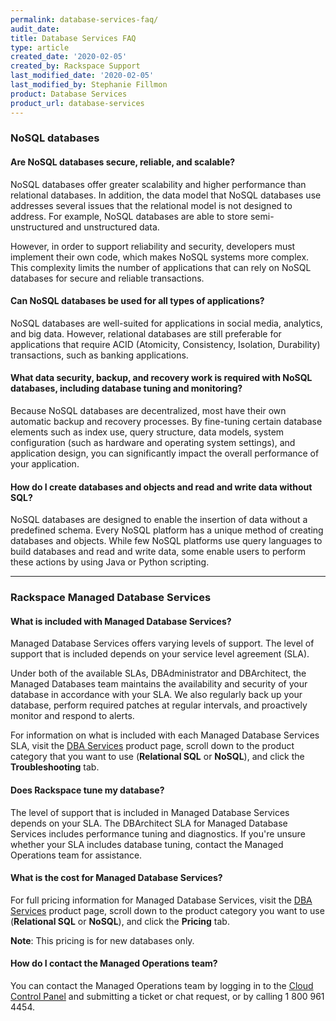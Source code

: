 ```yaml
---
permalink: database-services-faq/
audit_date:
title: Database Services FAQ
type: article
created_date: '2020-02-05'
created_by: Rackspace Support
last_modified_date: '2020-02-05'
last_modified_by: Stephanie Fillmon
product: Database Services
product_url: database-services
---
```


### NoSQL databases

#### Are NoSQL databases secure, reliable, and scalable?

NoSQL databases offer greater scalability and higher performance than
relational databases. In addition, the data model that NoSQL databases use
addresses several issues that the relational model is not designed to address.
For example, NoSQL databases are able to store semi-unstructured and
unstructured data.

However, in order to support reliability and security, developers must
implement their own code, which makes NoSQL systems more complex. This
complexity limits the number of applications that can rely on NoSQL databases
for secure and reliable transactions.

#### Can NoSQL databases be used for all types of applications?

NoSQL databases are well-suited for applications in social media, analytics,
and big data. However, relational databases are still preferable for
applications that require ACID (Atomicity, Consistency, Isolation, Durability)
transactions, such as banking applications.

#### What data security, backup, and recovery work is required with NoSQL databases, including database tuning and monitoring?

Because NoSQL databases are decentralized, most have their own automatic
backup and recovery processes. By fine-tuning certain database elements such
as index use, query structure, data models, system configuration (such as
hardware and operating system settings), and application design, you can
significantly impact the overall performance of your application.

#### How do I create databases and objects and read and write data without SQL?

NoSQL databases are designed to enable the insertion of data without a
predefined schema. Every NoSQL platform has a unique method of creating
databases and objects. While few NoSQL platforms use query languages to build
databases and read and write data, some enable users to perform these
actions by using Java or Python scripting.

------------------------------------------------------------------------

### Rackspace Managed Database Services

#### What is included with Managed Database Services?

Managed Database Services offers varying levels of support. The level of
support that is included depends on your service level agreement (SLA).

Under both of the available SLAs, DBAdministrator and DBArchitect, the Managed
Databases team maintains the availability and security of your database in
accordance with your SLA. We also regularly back up your database, perform
required patches at regular intervals, and proactively monitor and respond to
alerts.

For information on what is included with each Managed Database Services
SLA, visit the [DBA Services](https://www.rackspace.com/dba-services) product
page, scroll down to the product category that you want to use (**Relational
SQL** or **NoSQL**), and click the **Troubleshooting** tab.

#### Does Rackspace tune my database?

The level of support that is included in Managed Database Services depends on
your SLA. The DBArchitect SLA for Managed Database Services includes
performance tuning and diagnostics. If you're unsure whether your SLA includes
database tuning, contact the Managed Operations team for assistance.

#### What is the cost for Managed Database Services?

For full pricing information for Managed Database Services, visit
the [DBA Services](https://www.rackspace.com/dba-services) product
page, scroll down to the product category you want to use (**Relational SQL**
or **NoSQL**), and click the **Pricing** tab.

**Note**: This pricing is for new databases only.

#### How do I contact the Managed Operations team?

You can contact the Managed Operations team by logging in to the [Cloud
Control Panel](https://login.rackspace.com/) and submitting a ticket or chat
request, or by calling 1 800 961 4454.
